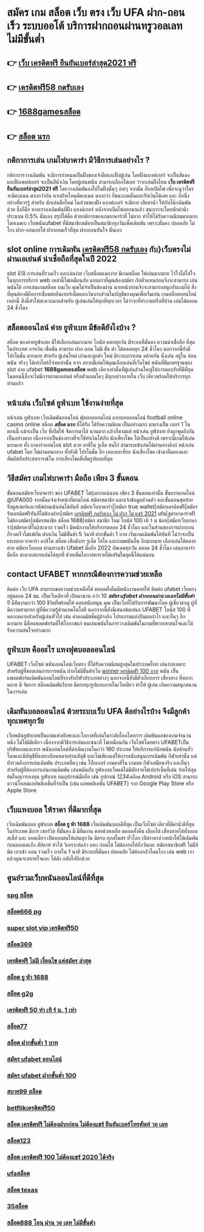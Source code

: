# สมัคร เกม สล็อต เว็บ ตรง เว็บ UFA ฝาก-ถอน เร็ว ระบบออโต้ บริการฝากถอนผ่านทรูวอลเลท ไม่มีขั้นต่ำ 

## 👉 [เว็บ เครดิตฟรี ยืนยันเบอร์ล่าสุด2021 ฟรี](https://www.ufaeat.com/regis-ufabet-master-free/)
## 👉 [เครดิตฟรี58 กดรับเอง](https://www.ufaeat.com/)
## 👉 [1688gamesสล็อต](https://www.ufaeat.com/ทางเข้ายูฟ่าเบท-ufabet/)
## 👉 [สล็อต นรก](https://www.ufaeat.com/ufabet-master-login/)

## กติกาการเล่น เกมไพ่บาคาร่า มีวิธีการเล่นอย่างไร  ?

กติกาการวางเดิมพัน จะมีการกำหนดเป็นฝั่งของเจ้ามือและฝั่งผู้เล่น โดยฝั่งแบงค์เกอร์ จะเป็นสีแดง และฝั่งเพลย์เยอร์ จะเป็นสีน้ำเงิน โดยผู้เล่นพนัน  สามารถเลือกได้เลย ว่าจะเล่นฝั่งไหน **เว็บ เครดิตฟรี ยืนยันเบอร์ล่าสุด2021 ฟรี** โดยวางเดิมพันลงไปในฝั่งนั้นๆ ง่ายๆ จากนั้น ก็รอเปิดไพ่ เพื่อจะดูว่าใครจะมีคะแนน มากกว่ากัน หากฝ่ายไหนมีคะแนน มากกว่า ก็ชนะเกมนั้นและรับเงินได้เลย และ  อีกนึ่งอย่างที่ควรรู้ สำหรับ นักเล่นมือใหม่ ในส่วนของฝั่ง แบงค์เกอร์ จะมีการ เสียค่าน้ำ ให้กับโต๊ะเดิมพันด้วย  ซึ่งก็คือ หากเราลงเดิมพันที่ฝั่ง แบงค์เกอร์ หลังจากเปิดไพ่ออกมาแล้ว ชนะเราจะโดยหักค่าน้ำ ประมาณ 0.5% นั่นเอง  สรุปได้คือ ด้วยกติการของเกมบาคาร่าที่ ไม่ยาก ทำให้ได้รับความนิยมมากมาก โดยเฉพาะ เว็บพนันufabet  ที่มีสมาชิกสมัครเป็นสมาชิกทุกวันเพื่อเดิมพัน เพราะมั่นคง ปลอดภัย ไม่โกง  ฝาก-ถอนออโต้ ฝากถอนเร็วที่สุด ฝากถอนทันใจ นั่นเอง

##  slot online การเดิมพัน [เครดิตฟรี58 กดรับเอง](https://www.ufaeat.com/ทางเข้ายูฟ่าเบท-ufabet/) กับ}เว็บตรงไม่ผ่านเอเย่นต์   น่าเชื่อถือที่สุดในปี 2022 

 slot  มีวิธี การเล่นที่รวดเร็ว  และเล่นง่าย เว็บสล็อตแตกง่าย มีเกมสล็อต ให้เล่นมากมาย ไว้ใจได้ใส่ใจในทุกการบริการ web เหล่านี้ไม่เหมือนกับ แบบเก่าที่คุณต้องสมัคร กับตัวแทนก่อนจึงจะสามารถ เล่นพนันได้ การเล่นเกมสล็อต บนเว็บ คุณไม่จำเป็นต้องผ่าน นายหน้าก่อนจึงจะสามารถสนุกกับเกมได้ สิ่งที่คุณต้องมีคือการเชื่อมต่ออินเทอร์เน็ตและเงินบางส่วนในบัญชีของคุณเพื่อเริ่มเล่น เกมสล็อตออนไลน์เหล่านี้ สิ่งนี้ทำให้สะดวกมากสำหรับ ผู้เล่นเล่นได้ทุกที่ทุกเวลา ไม่ว่าจะที่ทำงานหรือที่บ้าน เล่นได้ตลอด 24 ชั่วโมง

## สล็อตออนไลน์ ค่าย ยูฟ่าเบท มีข้อดียังไงบ้าง ?

สล็อต ของค่ายยูฟ่าเบท  มีให้เลือกเล่นมากมาย โบนัส  แตกทุกวัน มีระบบที่มั่นคง  ความน่าเชื่อถือ ที่สุดในประเทศ การเงิน  เชื่อมั่น สามารถ  ฝาก ถอน ไม่มี ขั้น ต่ํา ได้ตลอดทุก 24 ชั่วโมง นอกจากนี้ยังมี โปรโมชั่น  มากมาย สำหรับ ผู้เล่นใหม่ เก่าและลูกค้า ใหม่ มีระบบการเล่น  คล้ายกัน นั่งเล่น อยู่ใน บ่อนพนัน จริงๆ ได้เท่าไหร่ก็จ่ายเท่านั้น หาก อยากมีเล่นให้คุณเลือกเล่นที่เว็บไชต์ พนันที่มีมาตรฐานของ slot ค่าย ufabet **1688gamesสล็อต**  web เดียวเท่านั้นที่ผู้เล่นส่วนใหญ่ให้การตอบรับที่ดีที่สุด ในตอนนี้ซึ่งจะไม่มีการผ่านเอเย่นต์ หรือตัวแทนใดๆ มีทุกอย่างภายใน เว็บ เดียวพร้อมให้บริการทุกท่านแล้ว


## หน้าเล่น เว็บไซต์  ยูฟ่าเบท ใช้งานง่ายที่สุด 

หน้าเล่น ยูฟ่าเบท   เว็บเดิมพันออนไลน์ ฟุตบอลออนไลน์ แทงบอลออนไลน์ football online  casino online    สล็อต ***สล็อต นรก*** ที่ได้รับ ได้รับความนิยม เป็นอย่างมาก มาแรงเป็น  เบอร์ 1 ในตอนนี้  แม้จะเป็น เว็บ ที่เปิดให้ จัดการมาได้  นานมาก แล้วก็ตามแต่ หน้าเล่น ยูฟ่าเบท  ยังถูกพูดถึงกันเป็นอย่างมาก เนื่องจากเป็นช่องทางที่จะใช้ทำเงินให้กับ นักเสี่ยงโชค ได้เป็นอย่างดี  เพราะมีเกมให้เล่น มากมาย ทั้ง  บาคาร่าออนไลน์    slot  มวย คาสิโน    รูเล็ต  ชนไก่ สามารถเข้าเล่นได้ผ่านทางลิงก์  หน้าเล่น  ufabet โดย  ไม่ผ่านคนกลาง ทั้งยังมี โปรโมชั่น อีก เยอะแยะที่รอ นักเสี่ยงโชค เข้ามาลิ้มลองและสัมผัสกับประสบการณ์ใน การเสี่ยงโชคที่เต็มรูปแบบที่สุด


## วิธีสมัคร เกมไพ่บาคาร่า มือถือ เพียง 3 ขั้นตอน

ขั้นตอนสมัครเว็บบาคาร่า ของ UFABET ไม่ยุ่งยากแน่นอน เพียง 3 ขั้นตอนเท่านั้น ขั้นแรกแอดไลน์ @UFA000 จากนั้นแจ้งเจ้าหน้าที่ผ่านไลน์ สมัครสมาชิก และแจ้งข้อมูลส่วนตัว และขั้นตอนสุดท้าย รับยูสเซอร์และรหัสผ่านเข้าเล่นได้ทันที สมัครเว็บบาคาร่า||สมัคร true wallet|สมัครเครดิตฟรี|สมัครรับเครดิตฟรีทันทีไม่ต้องฝาก|สมัคร [เครดิตฟรี กดรับเอง ไม่ ฝาก ไม่ แชร์ 2021](https://www.ufaeat.com/credit-free-50/) ufa|สูตรบาคาร่าฟรีไม่ต้องสมัคร|สมัครสมาชิก สล็อต 1688|สมัคร สมาชิก ใหม่ โบนัส 100 เทิ ร์ น น้อย|สมัครเว็บบาคาร่า|สมัครคาสิโน}สะดวก รวดเร็ว มีพนักงานให้บริการตลอด 24 ชั่วโมง และในส่วนของการฝากถอน ก็รวดเร็วไม่แพ้กัน ฝากเงิน ไม่มีขั้นต่ำ 5 วินาที ฝากขั้นต่ำ 1 บาท  เริ่มเกมเดิมพันได้ทันที ไม่ว่าจะเป็นแทงบอล บาคาร่า คาสิโน สล็อต เสือมังกร รูเล็ต ไฮโล และเกมพนันอื่น อีกมากมาย เลือกเล่นได้หลายค่าย  สมัครเว็บบอล ผ่านทางเข้า Ufabet มือถือ 2022 อัพเดตทุกวัน ตลอด 24 ชั่วโมง เล่นบาคาร่ามือถือ สะดวกสบายเล่นได้ทุกที่ ช่วยเพิ่มโอกาสหารายได้เสริมในยุคนี้ได้แน่นอน



##  contact   UFABET หากกรณีต้องการความช่วยเหลือ

ติดต่อ   เว็บ UFA สามารถขอความช่วยเหลือได้  ตลอดทั้งคืนมีพนักงานคอยให้ ติดต่อ ufabet เว็บตรง อยู่ตลอด 24 ชม. เป็นเว็บเดียวที่ เปิดมานาน กว่า 10 ***สมัคร ufabet ฝากถอนผ่านวอเลทไม่มีขั้นต่ํา*** ปี มีทีมงานกว่า 100 ชีวิตที่พร้อมให้ คอยสนับสนุน คุณ เป็นเว็บที่ได้รับการพัฒนาโดย ผู้เชี่ยวชาญ ผู้ที่มีความสามารถ ผู้ที่มีความรู้ด้านเทคโนโลยี นอกจากนี้ยังมีเสนอข้อเสนอ  UFABET โบนัส 100  ที่หลากหลายสำหรับผู้เล่นทั่วไป เช่น ค่าคอมมิชชั่นผู้อ้างอิง โปรแกรมแบ่งปันผลกำไร และอื่นๆ อีกมากมาย นี่คือแพลตฟอร์มที่ให้โอกาสแก่ คนเล่นพนันในการวางเดิมพันในเกมที่พวกเขาสนใจและได้รับความสนใจอย่างมาก


## ยูฟ่าเบท คืออะไร  แทงฟุตบอลออนไลน์


UFABET เว็บไซต์   พนันออนไลน์เว็บตรง  ที่ได้รับความนิยมสูงสุดในประเทศไทย เล่นง่ายเหมาะสำหรับผู้ที่ชอบเล่นการการพนัน  ฝากไม่มีขั้นต่ําเว็บ [winner เครดิตฟรี 100 บาท](https://www.ufaeat.com/register/) พนัน  เป็นแพลตฟอร์มเดิมพันออนไลน์ที่รองรับกีฬาประเภทต่างๆ นอกจากนี้ยังมีตัวเลือกการ เสี่ยงทาง ที่หลากหลาย มี จัดการ  สล็อตเดิมพัน1บาท มีครบทุกรูปแบบภายในเว็บเดียว ทำให้  ผู้เล่น เกิดความสนุกสนานในการเล่น


##  เดิมพันบอลออนไลน์ ด้วยระบบเว็บ UFA ดีอย่างไรบ้าง จึงมีลูกค้าทุกเพศทุกวัย

 เว็บพนันยูฟ่าเบทเป็นเกมแห่งทักษะและโอกาสที่เล่นในระดับโลกโดยการ เดิมพันผลของเกมจำนวนหนึ่ง ไม่ใช่มิติเดียว เนื่องจากมีวิธีการเล่นและชนะที่ ไม่เหมือนกัน  เว็บไซต์โดยตรง UFABETเป็นบริษัทเกมและการ พนันออนไลน์ที่ดำเนินงานในกว่า 160 ประเทศ ให้บริการแก่นักพนัน นับล้านทั่วโลกและมีบัญชีที่ลงทะเบียนหลายล้านบัญชี และไม่เพียงแต่ให้การสนับสนุนการเดิมพัน กีฬาเท่านั้น แต่ยังรวมถึงการเล่นเดิมพัน ประเภทอื่นๆ เช่น โป๊กเกอร์ เกมคาสิโน เกมสด กีฬาเสมือนจริง และอื่นๆสำหรับผู้ที่ต้องการเล่นเกมเดิมพัน เล่นพนันกับ ยูฟ่าเบทเว็บแม่ไม่มีหักรายได้เปอร์เซ็นที่เล่น  จ่ายให้สุดค้มในทุการลงทุน  ยูฟ่าเบท  บนอุปกรณ์มือถือ เช่น อุปกรณ์ *1234สล็อต* Android หรือ iOS สามารถดาวน์โหลดแอปพลิเคชั่นที่จำเป็น (เช่น แอพพลิเคชั่น UFABET) จาก Google Play Store หรือ Apple Store 


## เว็บแทงบอล  ให้ราคา  ที่ดีมากที่สุด  

 เว็บเดิมพันบอล ยูฟ่าเบท **สล็อต ยู ฟ่า 1688**   เว็บเดิมพันบอลดีที่สุด  เป็นเว็บไซต์ เดียวที่มีค่าน้ำดีที่สุดในประเทศ มีการ เซอร์วิส ที่มั่นคง มี มีทีมงาน คอยช่วยเหลือ ตลอดทั้งคืน   เลือกได้  เสี่ยงทายได้ทั้งบอลสเต็ป  และ บอลเดี่ยว เปิดบอลสดให้เล่นทุกวัน มีครบ ทุกสโมสร ทั่วโลก เปิดราคาล่วงหน้าให้ได้เดิมพัน ก่อนบอลเตะถึง  สัปดาห์   ทำได้ วิเคราะห์แล้ว แทง ก่อนได้ ไม่ต้องรอให้ถึงวันเตะ สมัครสมาชิกฟรี  ไม่มีลิมิต   เอาเข้า ถอน  รวดเร็ว ภายใน 1 นาที มีระบบที่มั่นคง ปลอดภัย ไม่ต้องกลัวโดนโกง เล่น web เราแล้วคุณจะสบายใจและ ได้ตัง กลับไปอีกด้วย

## ศูนย์รวมเว็บพนันออนไลน์ที่ดีที่สุด

### [spg สล็อต](https://atom.io/themes/UFAEAT%20ทางเข้า%20เว็บตรง%20UFABET%20m98สล็อต%20008%20สล็อต%20ฟรีเครดิต%20100%)
### [สล็อต666 pg](https://atom.io/themes/UFAEAT%20ทางเข้า%20เว็บตรง%20UFABET%20สล็อต%20369%20008%20สล็อต%20ฟรีเครดิต%20100%)
### [super slot vip เครดิตฟรี50](https://atom.io/themes/UFAEAT%20ทางเข้า%20เว็บตรง%20UFABET%20สล็อต666ฟรี%20008%20สล็อต%20ฟรีเครดิต%20100%)
### [สล็อต369](https://atom.io/themes/UFAEAT%20ทางเข้า%20เว็บตรง%20UFABET%20สล็อต%20เครดิตฟรี%20ไม่ต้องฝากก่อน%20ไม่ต้องแชร์%20ยืนยันเบอร์โทรศัพท์ล่าสุด%20008%20สล็อต%20ฟรีเครดิต%20100%)
### [เครดิตฟรี ไม่มี เงื่อนไข แค่สมัคร ล่าสุด](https://atom.io/themes/UFAEAT%20ทางเข้า%20เว็บตรง%20UFABET%20sagame888%20เครดิตฟรี%20008%20สล็อต%20ฟรีเครดิต%20100%)
### [สล็อต ยู ฟ่า 1688](https://atom.io/themes/UFAEAT%20ทางเข้า%20เว็บตรง%20UFABET%20สล็อต9%20008%20สล็อต%20ฟรีเครดิต%20100%)
### [สล็อต g2g](https://atom.io/themes/UFAEAT%20ทางเข้า%20เว็บตรง%20UFABET%20superlot999%20เครดิตฟรี50%20008%20สล็อต%20ฟรีเครดิต%20100%)
### [เครดิตฟรี 50 ทำ เทิ ร์ น. 1 เท่า](https://atom.io/themes/UFAEAT%20ทางเข้า%20เว็บตรง%20UFABET%20joker%20เครดิตฟรี%2050%20008%20สล็อต%20ฟรีเครดิต%20100%)
### [สล็อต77](https://atom.io/themes/UFAEAT%20ทางเข้า%20เว็บตรง%20UFABET%20สล็อต%20ยืนยัน%20otp%20รับเครดิตฟรี%2050%20008%20สล็อต%20ฟรีเครดิต%20100%)
### [สล็อต ฝากขั้นต่ำ 1 บาท](https://atom.io/themes/UFAEAT%20ทางเข้า%20เว็บตรง%20UFABET%20zpg%20สล็อต%20008%20สล็อต%20ฟรีเครดิต%20100%)
### [สมัคร ufabet ออนไลน์](https://atom.io/themes/UFAEAT%20ทางเข้า%20เว็บตรง%20UFABET%20สล็อต55%20008%20สล็อต%20ฟรีเครดิต%20100%)
### [สมัคร ufabet ฝากขั้นต่ำ 100](https://atom.io/themes/UFAEAT%20ทางเข้า%20เว็บตรง%20UFABET%20mfgame%20เครดิตฟรี%2050%20ล่าสุด%20008%20สล็อต%20ฟรีเครดิต%20100%)
### [สบาย99 สล็อต](https://atom.io/themes/UFAEAT%20ทางเข้า%20เว็บตรง%20UFABET%20full%20slot%20เครดิตฟรี%2050%20บาท%20008%20สล็อต%20ฟรีเครดิต%20100%)
### [betflikเครดิตฟรี50](https://atom.io/themes/UFAEAT%20ทางเข้า%20เว็บตรง%20UFABET%20168%20สล็อต%20008%20สล็อต%20ฟรีเครดิต%20100%)
### [สล็อต เครดิตฟรี ไม่ต้องฝากก่อน ไม่ต้องแชร์ ยืนยันเบอร์โทรศัพท์ วอ เลท](https://atom.io/themes/UFAEAT%20ทางเข้า%20เว็บตรง%20UFABET%20heng888เครดิตฟรี%20008%20สล็อต%20ฟรีเครดิต%20100%)
### [สล็อต123](https://atom.io/themes/UFAEAT%20ทางเข้า%20เว็บตรง%20UFABET%20สล็อต%20เติม%20true%20wallet%20ไม่มี%20ขั้น%20ต่ำ%202021%20008%20สล็อต%20ฟรีเครดิต%20100%)
### [สล็อต เครดิตฟรี 100 ไม่ต้องแชร์ 2020 ได้จริง](https://atom.io/themes/UFAEAT%20ทางเข้า%20เว็บตรง%20UFABET%20สล็อต%20ฝาก%2050%20รับ%20100%20ถอนไม่อั้น%20008%20สล็อต%20ฟรีเครดิต%20100%)
### [ufaสล็อต](https://atom.io/themes/UFAEAT%20ทางเข้า%20เว็บตรง%20UFABET%20สล็อต%20aba%20008%20สล็อต%20ฟรีเครดิต%20100%)
### [สล็อต texas](https://atom.io/themes/UFAEAT%20ทางเข้า%20เว็บตรง%20UFABET%20roma%20สล็อต%20008%20สล็อต%20ฟรีเครดิต%20100%)
### [35สล็อต](https://atom.io/themes/UFAEAT%20ทางเข้า%20เว็บตรง%20UFABET%20เครดิตฟรี%20กด%20รับ%20เอง%20188%20008%20สล็อต%20ฟรีเครดิต%20100%)
### [สล็อต888 โอน ผ่าน วอ เลท ไม่มีขั้นต่ํา](https://atom.io/themes/UFAEAT%20ทางเข้า%20เว็บตรง%20UFABET%20เครดิตฟรี%20กดรับเอง%20ยืนยันเบอร์ไม่ต้องฝาก%20008%20สล็อต%20ฟรีเครดิต%20100%)